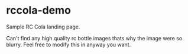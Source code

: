 # rccola-demo
Sample RC Cola landing page.

Can't find any high quality rc bottle images thats why the image were so blurry. 
Feel free to modify this in anyway you want.
